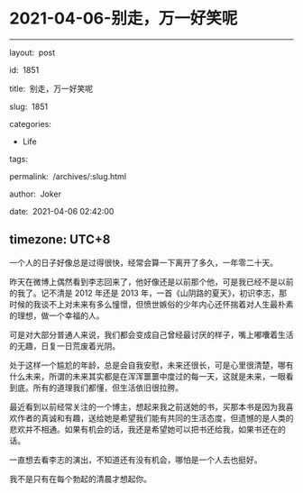 # 2021-04-06-别走，万一好笑呢
---
layout:  post

id:  1851

title:  别走，万一好笑呢

slug:  1851

categories:
  - Life

tags:

permalink:  /archives/:slug.html

author:  Joker

date:  2021-04-06 02:42:00

timezone: UTC+8
---

一个人的日子好像总是过得很快，经常会算一下离开了多久，一年零二十天。

昨天在微博上偶然看到李志回来了，他好像还是以前那个他，可是我已经不是以前的我了。记不清是 2012 年还是 2013 年，一首《山阴路的夏天》，初识李志，那时候的我谈不上对未来有多么憧憬，但愤世嫉俗的少年内心还怀揣着对人生最朴素的理想，做一个幸福的人。

可是对大部分普通人来说，我们都会变成自己曾经最讨厌的样子，嘴上嘟囔着生活的无趣，日复一日荒废着光阴。

处于这样一个尴尬的年龄，总是会自我安慰，未来还很长，可是心里很清楚，哪有什么未来，所谓的未来其实都是在浑浑噩噩中度过的每一天，这就是未来，一眼看到底。所有的道理我们都懂，但生活依旧很拉胯。

最近看到以前经常关注的一个博主，想起来我之前送她的书，买那本书是因为我喜欢作者的真诚和有趣，送给她是希望我们能有共同的生活态度，但遗憾的是人类的悲欢并不相通。如果有机会的话，我还是希望她可以把书还给我，如果书还在的话。

一直想去看李志的演出，不知道还有没有机会，哪怕是一个人去也挺好。

我不是只有在每个勃起的清晨才想起你。
